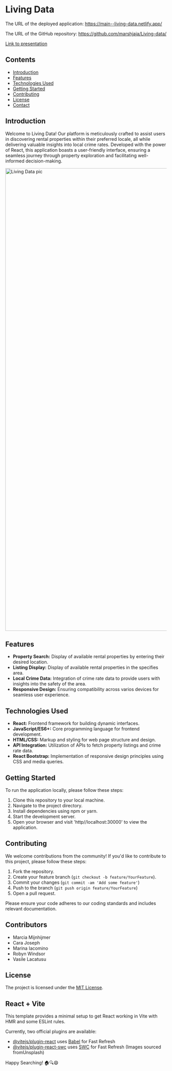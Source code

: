 # Living Data
The URL of the deployed application: 
https://main--living-data.netlify.app/

The URL of the GitHub repository: 
https://github.com/marshjaja/Living-data/

[Link to presentation
](https://www.canva.com/design/DAF8rYu6wmc/Ip-USMqNtQq1FIxsQ9050w/edit?utm_content=DAF8rYu6wmc&utm_campaign=designshare&utm_medium=link2&utm_source=sharebutton)

## Contents 
 
- [Introduction](#introduction)
- [Features](#features)
- [Technologies Used](#technologies-used)
- [Getting Started](#getting-started)
- [Contributing](#contributing)
- [License](#license)
- [Contact](#contact)

## Introduction

Welcome to Living Data! Our platform is meticulously crafted to assist users in discovering rental properties within their preferred locale, all while delivering valuable insights into local crime rates. Developed with the power of React, this application boasts a user-friendly interface, ensuring a seamless journey through property exploration and facilitating well-informed decision-making.

<img width="1440" alt="Living Data pic" src="https://github.com/marshjaja/Living-data/assets/79760037/22be549b-e8bd-4228-a661-ec0ae8cb25b2">

## Features

- **Property Search:** Display of available rental properties by entering their desired location.
- **Listing Display:** Display of available rental properties in the specifies area.
- **Local Crime Data:** Integration of crime rate data to provide users with insights into the safety of the area.
- **Responsive Design:** Ensuring compatibility across varios devices for seamless user experience.

## Technologies Used

- **React:** Frontend framework for building dynamic interfaces.
- **JavaScript/ES6+:** Core programming language for frontend development.
- **HTML/CSS:** Markup and styling for web page structure and design.
- **API Integration:** Utilization of APIs to fetch property listings and crime rate data.
- **React Bootstrap:** Implementation of responsive design principles using CSS and media queries.

## Getting Started

To run the application locally, please follow these steps:

1. Clone this repository to your local machine.
2. Navigate to the project directory.
3. Install dependencies using npm or yarn.
4. Start the development server.
5. Open your browser and visit 'http//localhost:30000' to view the application.

## Contributing

We welcome contributions from the community! If you'd like to contribute to this project, please follow these steps:

1. Fork the repository.
2. Create your feature branch (`git checkout -b feature/YourFeature`).
3. Commit your changes (`git commit -am 'Add some feature'`)
4. Push to the branch (`git push origin feature/YourFeature`)
5. Open a pull request.

Please ensure your code adheres to our coding standards and includes relevant documentation.

## Contributors

- Marcia Mijnhijmer
- Cara Joseph
- Marina Iacomino
- Robyn Windsor
- Vasile Lacatusu

## License

The project is licensed under the [MIT License](https://opensource.org/license/mit/).

## React + Vite

This template provides a minimal setup to get React working in Vite with HMR and some ESLint rules.

Currently, two official plugins are available:

- [@vitejs/plugin-react](https://github.com/vitejs/vite-plugin-react/blob/main/packages/plugin-react/README.md) uses [Babel](https://babeljs.io/) for Fast Refresh
- [@vitejs/plugin-react-swc](https://github.com/vitejs/vite-plugin-react-swc) uses [SWC](https://swc.rs/) for Fast Refresh
(Images sourced fromUnsplash)

Happy Searching! 🏠🔍😄 
